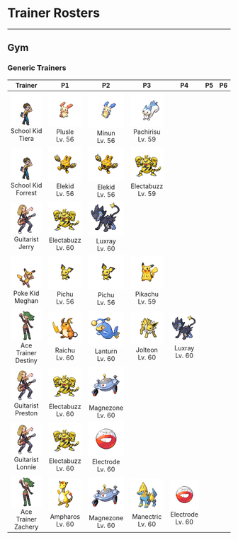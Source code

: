 # Trainer Rosters

---

## Gym


### Generic Trainers

| Trainer | P1 | P2 | P3 | P4 | P5 | P6 |
|:-------:|:--:|:--:|:--:|:--:|:--:|:--:|
| ![School Kid Tiera](../../assets/trainers/school_kid.png)<br>School Kid Tiera | ![Plusle](../../assets/sprites/plusle/front.gif)<br>Plusle<br>Lv. 56 | ![Minun](../../assets/sprites/minun/front.gif)<br>Minun<br>Lv. 56 | ![Pachirisu](../../assets/sprites/pachirisu/front.gif)<br>Pachirisu<br>Lv. 59 |
| ![School Kid Forrest](../../assets/trainers/school_kid.png)<br>School Kid Forrest | ![Elekid](../../assets/sprites/elekid/front.gif)<br>Elekid<br>Lv. 56 | ![Elekid](../../assets/sprites/elekid/front.gif)<br>Elekid<br>Lv. 56 | ![Electabuzz](../../assets/sprites/electabuzz/front.gif)<br>Electabuzz<br>Lv. 59 |
| ![Guitarist Jerry](../../assets/trainers/guitarist.png)<br>Guitarist Jerry | ![Electabuzz](../../assets/sprites/electabuzz/front.gif)<br>Electabuzz<br>Lv. 60 | ![Luxray](../../assets/sprites/luxray/front.gif)<br>Luxray<br>Lv. 60 |
| ![Poke Kid Meghan](../../assets/trainers/poke_kid.png)<br>Poke Kid Meghan | ![Pichu](../../assets/sprites/pichu/front.gif)<br>Pichu<br>Lv. 56 | ![Pichu](../../assets/sprites/pichu/front.gif)<br>Pichu<br>Lv. 56 | ![Pikachu](../../assets/sprites/pikachu/front.gif)<br>Pikachu<br>Lv. 59 |
| ![Ace Trainer Destiny](../../assets/trainers/ace_trainer.png)<br>Ace Trainer Destiny | ![Raichu](../../assets/sprites/raichu/front.gif)<br>Raichu<br>Lv. 60 | ![Lanturn](../../assets/sprites/lanturn/front.gif)<br>Lanturn<br>Lv. 60 | ![Jolteon](../../assets/sprites/jolteon/front.gif)<br>Jolteon<br>Lv. 60 | ![Luxray](../../assets/sprites/luxray/front.gif)<br>Luxray<br>Lv. 60 |
| ![Guitarist Preston](../../assets/trainers/guitarist.png)<br>Guitarist Preston | ![Electabuzz](../../assets/sprites/electabuzz/front.gif)<br>Electabuzz<br>Lv. 60 | ![Magnezone](../../assets/sprites/magnezone/front.gif)<br>Magnezone<br>Lv. 60 |
| ![Guitarist Lonnie](../../assets/trainers/guitarist.png)<br>Guitarist Lonnie | ![Electabuzz](../../assets/sprites/electabuzz/front.gif)<br>Electabuzz<br>Lv. 60 | ![Electrode](../../assets/sprites/electrode/front.gif)<br>Electrode<br>Lv. 60 |
| ![Ace Trainer Zachery](../../assets/trainers/ace_trainer.png)<br>Ace Trainer Zachery | ![Ampharos](../../assets/sprites/ampharos/front.gif)<br>Ampharos<br>Lv. 60 | ![Magnezone](../../assets/sprites/magnezone/front.gif)<br>Magnezone<br>Lv. 60 | ![Manectric](../../assets/sprites/manectric/front.gif)<br>Manectric<br>Lv. 60 | ![Electrode](../../assets/sprites/electrode/front.gif)<br>Electrode<br>Lv. 60 |

